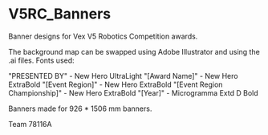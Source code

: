 # V5RC_Banners
Banner designs for Vex V5 Robotics Competition awards.

The background map can be swapped using Adobe Illustrator and using the .ai files.
Fonts used:

"PRESENTED BY" -  New Hero UltraLight
"[Award Name]" - New Hero ExtraBold
"[Event Region]" - New Hero ExtraBold
"[Event Region Championship]" - New Hero ExtraBold
"[Year]" - Microgramma Extd D Bold

Banners made for 926 * 1506 mm banners.

Team 78116A
